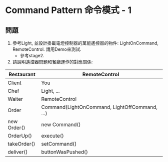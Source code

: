 # Command Pattern 命令模式 - 1

## 問題
1. 參考Light, 並設計掛載電燈控制器的萬能遙控器的物件: LightOnCommand, RemoteControl. 請用Demo來測試.
	* 參考stage2.
1. 請說明遙控器問題和餐廳運作的對應關係:

Restaurant|RemoteControl
--|--
Client|You
Chef|Light, ...
Waiter|RemoteControl
Order|Command(LightOnCommand, LightOffCommand, ...)
new Order()|new Command()
OrderUp()|execute()
takeOrder()|setCommand()
deliver()|buttonWasPushed()
